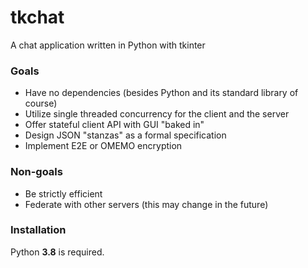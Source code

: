 # tkchat
A chat application written in Python with tkinter

### Goals
- Have no dependencies (besides Python and its standard library of course)
- Utilize single threaded concurrency for the client and the server
- Offer stateful client API with GUI "baked in"
- Design JSON "stanzas" as a formal specification
- Implement E2E or OMEMO encryption

### Non-goals
- Be strictly efficient
- Federate with other servers (this may change in the future)

### Installation

Python **3.8** is required.
